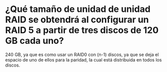 # ¿Qué tamaño de unidad de unidad RAID se obtendrá al configurar un RAID 5 a partir de tres discos de 120 GB cada uno?

240 GB, ya que es como usar un RAID0 con (n-1) discos, ya que se deja el espacio de uno de ellos para la paridad, la cual está distribuida en todos los discos.
